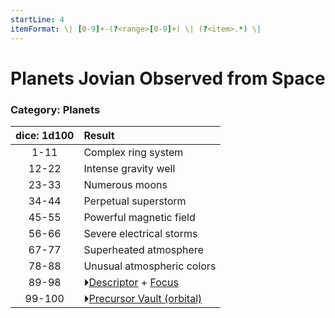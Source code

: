 ```yaml
---
startLine: 4
itemFormat: \| [0-9]+-(?<range>[0-9]+) \| (?<item>.*) \|
---
```

# Planets Jovian Observed from Space
### Category: Planets

| dice: 1d100 | Result |
|:----:|:-------|
| 1-11 | Complex ring system |
| 12-22 | Intense gravity well |
| 23-33 | Numerous moons |
| 34-44 | Perpetual superstorm |
| 45-55 | Powerful magnetic field |
| 56-66 | Severe electrical storms |
| 67-77 | Superheated atmosphere |
| 78-88 | Unusual atmospheric colors |
| 89-98 | ⏵[Descriptor](Core_Descriptor.md) + [Focus](Core_Focus.md) |
| 99-100 | ⏵[Precursor Vault (orbital)](Vaults_Form.md) |